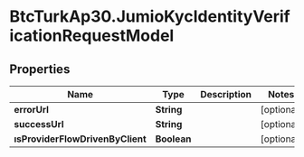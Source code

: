 # BtcTurkAp30.JumioKycIdentityVerificationRequestModel

## Properties
Name | Type | Description | Notes
------------ | ------------- | ------------- | -------------
**errorUrl** | **String** |  | [optional] 
**successUrl** | **String** |  | [optional] 
**ısProviderFlowDrivenByClient** | **Boolean** |  | [optional] 
